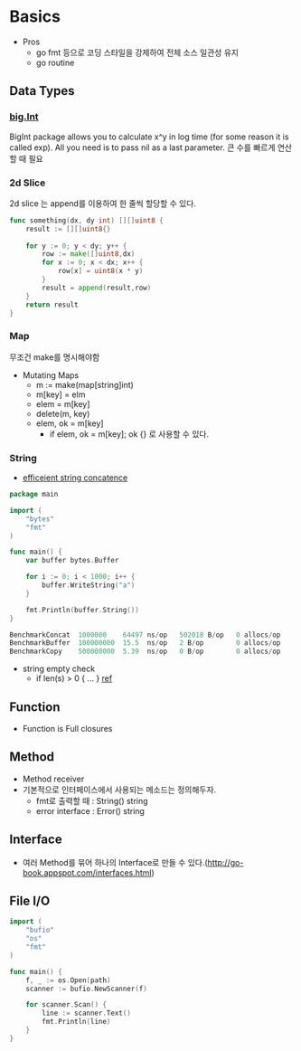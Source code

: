 Basics
========

- Pros
	- go fmt 등으로 코딩 스타일을 강제하여 전체 소스 일관성 유지
	- go routine

## Data Types

### [big.Int](http://stackoverflow.com/questions/30182129/calculating-large-exponentiation-in-golang)
BigInt package allows you to calculate x^y in log time (for some reason it is called exp). All you need is to pass nil as a last parameter.
큰 수를 빠르게 연산할 때 필요

### 2d Slice
2d slice 는 append를 이용하여 한 줄씩 할당할 수 있다.

```go
func something(dx, dy int) [][]uint8 {
    result := [][]uint8{}
    
    for y := 0; y < dy; y++ {
        row := make([]uint8,dx)
        for x := 0; x < dx; x++ {
        	row[x] = uint8(x * y)
        }
        result = append(result,row)
    }    
    return result
}
```

### Map
무조건 make를 명시해야함
- Mutating Maps
	- m := make(map[string]int)
	- m[key] = elm
	- elem = m[key]
	- delete(m, key)
	- elem, ok = m[key]
		- if elem, ok = m[key]; ok {} 로 사용할 수 있다.

### String
- [efficeient string concatence](http://stackoverflow.com/questions/1760757/how-to-efficiently-concatenate-strings-in-go)

```Go
package main

import (
    "bytes"
    "fmt"
)

func main() {
    var buffer bytes.Buffer

    for i := 0; i < 1000; i++ {
        buffer.WriteString("a")
    }

    fmt.Println(buffer.String())
}

BenchmarkConcat  1000000    64497 ns/op   502018 B/op   0 allocs/op
BenchmarkBuffer  100000000  15.5  ns/op   2 B/op        0 allocs/op
BenchmarkCopy    500000000  5.39  ns/op   0 B/op        0 allocs/op
```
- string empty check
	- if len(s) > 0 { ... } [ref](http://stackoverflow.com/questions/18594330/the-best-way-to-test-for-an-empty-string-in-go)
	
## Function
- Function is Full closures

## Method
- Method receiver
- 기본적으로 인터페이스에서 사용되는 메소드는 정의해두자.
	- fmt로 출력할 때 : String() string
	- error interface : Error() string

## Interface
- 여러 Method를 묶어 하나의 Interface로 만들 수 있다.(http://go-book.appspot.com/interfaces.html)

## File I/O
```go
import (
	"bufio"
	"os"
	"fmt"
)

func main() {
	f, _ := os.Open(path)
	scanner := bufio.NewScanner(f)

	for scanner.Scan() {
		line := scanner.Text()
		fmt.Println(line)
    }
}
```